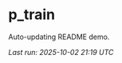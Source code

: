 # p_train

Auto-updating README demo.

<!--START_SECTION:status-->
_Last run: 2025-10-02 21:19 UTC_
<!--END_SECTION:status-->















































































































































































































































































































































































































































































































































































































































































































































































































































































































































